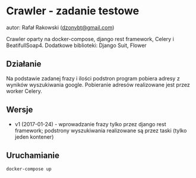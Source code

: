 # Crawler - zadanie testowe
autor: Rafał Rakowski (dzonybt@gmail.com)

Crawler oparty na docker-compose, django rest framework, Celery i BeatifullSoap4.
Dodatkowe biblioteki: Django Suit, Flower

## Działanie
Na podstawie zadanej frazy i ilości podstron program pobiera adresy z wyników wyszukiwania google. Pobieranie adresów realizowane jest przez worker Celery.

## Wersje
* v1 (2017-01-24) - wprowadzanie frazy tylko przez django rest framework; podstrony wyszukiwania realizowane są przez taski (tylko jeden kontener)  

## Uruchamianie
```shell
docker-compose up
```
